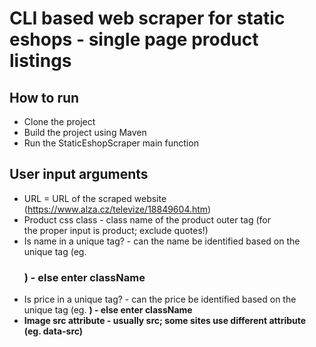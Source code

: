 # CLI based web scraper for static eshops - single page product listings

## How to run

- Clone the project
- Build the project using Maven
- Run the StaticEshopScraper main function

## User input arguments

- URL = URL of the scraped website (https://www.alza.cz/televize/18849604.htm)
- Product css class - class name of the product outer tag (for <div class="product"> the proper input is product; exclude quotes!)
- Is name in a unique tag? - can the name be identified based on the unique tag (eg. <h3>) - else enter className
- Is price in a unique tag? - can the price be identified based on the unique tag (eg. <strong>) - else enter className
- Image src attribute - usually src; some sites use different attribute (eg. data-src)
